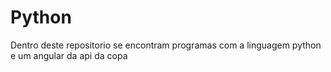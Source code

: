 # Python

Dentro deste repositorio se encontram programas com a linguagem python e um angular da api da copa
